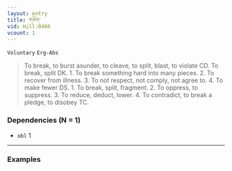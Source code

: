 ```yaml
---
layout: entry
title: གཅོག་
vid: Hill:0466
vcount: 1
---
```

`Voluntary` `Erg-Abs`
> To break, to burst asunder, to cleave, to split, blast, to violate CD\.
 To break, split DK\.
 1\.
 To break something hard into many pieces\.
 2\.
 To recover from illness\.
 3\.
 To not respect, not comply, not agree to\.
 4\.
 To make fewer DS\.
 1\.
 To break, split, fragment\.
 2\.
 To oppress, to suppress\.
 3\.
 To reduce, deduct, lower\.
 4\.
 To contradict, to break a pledge, to disobey TC\.

### Dependencies (N = 1)
* `obl` 1

---

### Examples



